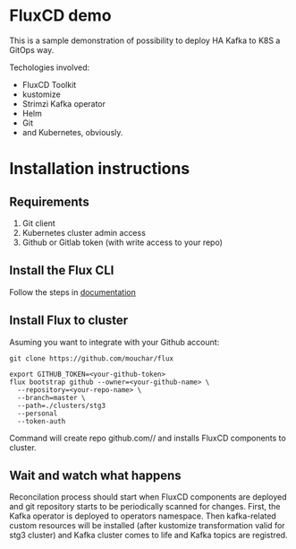 # FluxCD demo

This is a sample demonstration of possibility to deploy HA Kafka
to K8S a GitOps way.

Techologies involved:
* FluxCD Toolkit
* kustomize
* Strimzi Kafka operator
* Helm
* Git
* and Kubernetes, obviously.

# Installation instructions

## Requirements
1. Git client
1. Kubernetes cluster admin access
1. Github or Gitlab token (with write access to your repo)

## Install the Flux CLI
Follow the steps in [documentation](https://toolkit.fluxcd.io/get-started/#install-the-flux-cli)

## Install Flux to cluster
Asuming you want to integrate with your Github account:
```
git clone https://github.com/mouchar/flux

export GITHUB_TOKEN=<your-github-token>
flux bootstrap github --owner=<your-github-name> \
  --repository=<your-repo-name> \
  --branch=master \
  --path=./clusters/stg3
  --personal
  --token-auth
```
Command will create repo github.com/<your-github-name>/<your-repo-name>
and installs FluxCD components to cluster.

## Wait and watch what happens
Reconcilation process should start when FluxCD components are deployed
and git repository starts to be periodically scanned for changes.
First, the Kafka operator is deployed to operators namespace.
Then kafka-related custom resources will be installed (after kustomize
transformation valid for stg3 cluster) and Kafka cluster comes to life
and Kafka topics are registred.


